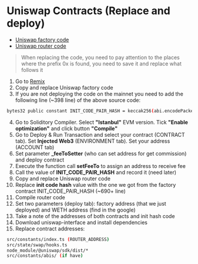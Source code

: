 # Uniswap Contracts (Replace and deploy)

- [Uniswap factory code](https://etherscan.io/address/0x5c69bee701ef814a2b6a3edd4b1652cb9cc5aa6f#code)
- [Uniswap router code](https://etherscan.io/address/0x7a250d5630B4cF539739dF2C5dAcb4c659F2488D#code)

> When replacing the code, you need to pay attention to the places where the prefix 0x is found, you need to save it and replace what follows it

1. Go to [Remix](https://remix.ethereum.org/)
2. Copy and replace Uniswap factory code
3. If you are not deploying the code on the mainnet you need to add the following line (~398 line) of the above source code:

```bash
bytes32 public constant INIT_CODE_PAIR_HASH = keccak256(abi.encodePacked(type(UniswapV2Pair).creationCode)); (skip for mainnet)
```

4. Go to Soliditory Compiler. Select **"Istanbul"** EVM version. Tick **"Enable optimization"** and click button **"Compile"**
5. Go to Deploy & Run Transaction and select your contract (CONTRACT tab). Set **Injected Web3** (ENVIRONMENT tab). Set your address (ACCOUNT tab)
6. Set parameter **\_feeToSetter** (who can set address for get commission) and deploy contract
7. Execute the function call **setFeeTo** to assign an address to receive fee
8. Call the value of **INIT_CODE_PAIR_HASH** and record it (need later)
9. Copy and replace Uniswap router code
10. Replace **init code hash** value with the one we got from the factory contract INIT_CODE_PAIR_HASH (~690+ line)
11. Compile router code
12. Set two parameters (deploy tab): factory address (that we just deployed) and WETH address (find in the google)
13. Take a note of the addresses of both contracts and init hash code
14. Download uniswap-interface and install dependencies
15. Replace contract addresses:

```bash
src/constants/index.ts (ROUTER_ADDRESS)
src/state/swap/hooks.ts
node_module/@uniswap/sdk/dist/*
src/constants/abis/ (if have)
```
